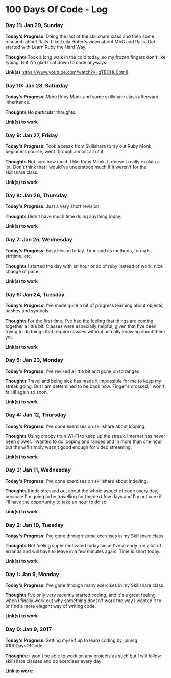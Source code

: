 # 100 Days Of Code - Log

### Day 11: Jan 29, Sunday

**Today's Progress**: Doing the last of the skillshare class and then some research about Rails. Like Leila Hofer's video about MVC and Rails. Got started with Learn Ruby the Hard Way.

**Thoughts** Took a long walk in the cold today, so my frozen fingers don't like typing. But I'm glad I sat down to code anyways.

**Link(s)** https://www.youtube.com/watch?v=gTBCHu0btn8


### Day 10: Jan 28, Saturday

**Today's Progress**: More Ruby Monk and some skillshare class afterward. inheritance.

**Thoughts** No particular thoughts.

**Link(s) to work**


### Day 9: Jan 27, Friday

**Today's Progress**: Took a break from Skillshare to try out Ruby Monk, beginners course, went through almost all of it

**Thoughts** Not sure how much I like Ruby Monk. It doesn't really explain a lot. Don't think that I would've understood much if it weren't for the skillshare class.

**Link(s) to work**


### Day 8: Jan 26, Thursday

**Today's Progress**: Just a very short revision

**Thoughts** Didn't have much time doing anything today.

**Link(s) to work**


### Day 7: Jan 25, Wednesday

**Today's Progress**: Easy lesson today. Time and its methods, formats, strftime, etc.

**Thoughts** I started the day with an hour or so of ruby instead of work. nice change of pace.

**Link(s) to work**


### Day 6: Jan 24, Tuesday

**Today's Progress**: I've made quite a bit of progress learning about objects, hashes and symbols

**Thoughts** For the first time, I've had the feeling that things are coming together a little bit. Classes were especially helpful, given that I've been trying to do things that require classes without actually knowing about them yet.

**Link(s) to work**


### Day 5: Jan 23, Monday

**Today's Progress**: I've revised a little bit and gone on to ranges

**Thoughts** Travel and being sick has made it impossible for me to keep my streak going. But I am determined to be back now. Finger's crossed, I won't fall ill again so soon.

**Link(s) to work**


### Day 4: Jan 12, Thursday

**Today's Progress**: I've done exercises on skillshare about looping.

**Thoughts** Using crappy train Wi-Fi to keep up the streak. Internet has never been slower. I wanted to do looping and ranges and in more than one hour but the wifi simply wasn't good enough for video streaming.

**Link(s) to work**


### Day 3: Jan 11, Wednesday

**Today's Progress**: I've done exercises on skillshare about indexing.

**Thoughts** Kinda stressed out about the whole aspect of code every day, because I'm going to be travelling for the next few days and I'm not sure if I'll have the opportunity to take an hour to do so. 

**Link(s) to work**


### Day 2: Jan 10, Tuesday

**Today's Progress**: I've gone through some exercises in my Skillshare class.

**Thoughts** Not feeling super motivated today since I've already run a lot of errands and will have to leave in a few minutes again. Time is short today. 

**Link(s) to work**


### Day 1: Jan 9, Monday

**Today's Progress**: I've gone through many exercises in my Skillshare class.

**Thoughts** I've only very recently started coding, and it's a great feeling when I finally work out why something doesn't work the way I wanted it to or find a more elegant way of writing code.

**Link(s) to work**


### Day 0: Jan 9, 2017

**Today's Progress**: Setting myself up to learn coding by joining #100DaysOfCode

**Thoughts:** I won't be able to work on any projects as such but I will follow skillshare classes and do exercises every day.

**Link to work:** 
